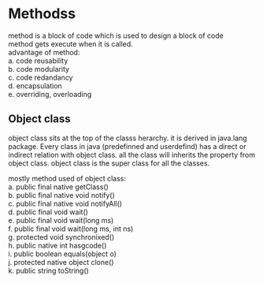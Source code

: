 # Methodss
method is a block of code which is used to design a block of code    
method gets execute when it is called.   
  advantage of method:  
  a. code reusability  
  b. code modularity   
  c. code redandancy  
  d. encapsulation  
  e. overriding, overloading   
  
## Object class 
object class sits at the top of the classs herarchy.
it is derived in java.lang package.
Every class in java (predefinned and userdefind)  has a direct or indirect relation with object class.
all the class will inherits the property from object class.
object class is the super class for all the classes.

mostly method used of object class:   
  a. public final native getClass()  
  b. public final native void notify()  
  c. public final native void notifyAll()  
  d. public final void wait()  
  e. public final void wait(long ms)  
  f. public final void wait(long ms, int ns)  
  g. protected void synchronixed()  
  h. public native int hasgcode()  
  i. public boolean equals(object o)  
  j. protected native object clone()  
  k. public string toString()  
